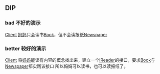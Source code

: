 ## DIP

### bad 不好的演示
[Client](./bad/Client.java)
[妈妈](./bad/Mother.java)只会读书[Book](./bad/Book.java)，但不会读报纸[Newspaper](./bad/Newspaper.java)

### better 较好的演示
[Client](./better/Client.java)
将[妈妈](./better/Mother.java)能读有内容的概念找出来，建立一个[IReader](./better/IReader.java)的接口，要求[Book](./bettter/Book.java)与[Newspaper](./better/Newspaper.java)都实践该接口
所以妈妈可以读书，也可以读报纸了。